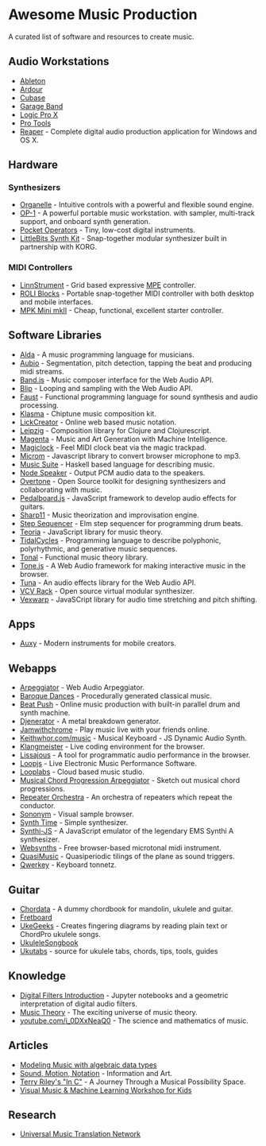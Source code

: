 # Awesome Music Production

A curated list of software and resources to create music.


## Audio Workstations

- [Ableton]
- [Ardour]
- [Cubase]
- [Garage Band]
- [Logic Pro X]
- [Pro Tools]
- [Reaper] - Complete digital audio production application for Windows and OS X.

[Ableton]: https://ableton.com/live
[Ardour]: https://ardour.org
[Cubase]: http://steinberg.net/en/products/cubase
[Garage Band]: https://apple.com/mac/garageband
[Logic Pro X]: https://apple.com/logic-pro
[Pro Tools]: http://avid.com/products/pro-tools-software
[Reaper]: http://reaper.fm


## Hardware

### Synthesizers

- [Organelle] - Intuitive controls with a powerful and flexible sound engine.
- [OP-1] - A powerful portable music workstation.
    with sampler, multi-track support, and onboard synth generation.
- [Pocket Operators] - Tiny, low-cost digital instruments.
- [LittleBits Synth Kit] - Snap-together modular synthesizer
    built in partnership with KORG.

[Organelle]: https://critterandguitari.com/products/organelle
[OP-1]: https://www.teenageengineering.com/products/op-1
[Pocket Operators]: https://www.teenageengineering.com/products/po
[LittleBits Synth Kit]: https://shop.littlebits.cc/products/synth-kit


### MIDI Controllers

- [LinnStrument] - Grid based expressive [MPE] controller.
- [ROLI Blocks] - Portable snap-together MIDI controller
    with both desktop and mobile interfaces.
- [MPK Mini mkII] - Cheap, functional, excellent starter controller.

[LinnStrument]: http://www.rogerlinndesign.com/linnstrument.html
[ROLI Blocks]: https://roli.com/products/blocks/
[MPK Mini mkII]:
    http://www.akaipro.com/products/keyboard-controllers/mpk-mini-mkii
[MPE]: https://roli.com/mpe

## Software Libraries

- [Alda] - A music programming language for musicians.
- [Aubio] - Segmentation, pitch detection, tapping the beat
    and producing midi streams.
- [Band.js] - Music composer interface for the Web Audio API.
- [Blip] - Looping and sampling with the Web Audio API.
- [Faust] - Functional programming language
    for sound synthesis and audio processing.
- [Klasma] - Chiptune music composition kit.
- [LickCreator] - Online web based music notation.
- [Leipzig] - Composition library for Clojure and Clojurescript.
- [Magenta] - Music and Art Generation with Machine Intelligence.
- [Magiclock] - Feel MIDI clock beat via the magic trackpad.
- [Microm] - Javascript library to convert browser microphone to mp3.
- [Music Suite] - Haskell based language for describing music.
- [Node Speaker] - Output PCM audio data to the speakers.
- [Overtone] - Open Source toolkit for designing synthesizers
    and collaborating with music.
- [Pedalboard.js] - JavaScript framework to develop audio effects for guitars.
- [Sharp11] - Music theorization and improvisation engine.
- [Step Sequencer] - Elm step sequencer for programming drum beats.
- [Teoria] - JavaScript library for music theory.
- [TidalCycles] - Programming language to describe polyphonic, polyrhythmic,
    and generative music sequences.
- [Tonal] - Functional music theory library.
- [Tone.js] - A Web Audio framework for making interactive music in the browser.
- [Tuna] - An audio effects library for the Web Audio API.
- [VCV Rack] - Open source virtual modular synthesizer.
- [Vexwarp] - JavaSCript library for audio time stretching and pitch shifting.

[Alda]: https://github.com/alda-lang/alda
[Aubio]: https://aubio.org
[Band.js]: https://github.com/meenie/band.js
[Blip]: http://jshanley.github.io/blip
[Faust]: https://faust.grame.fr
[Klasma]: https://github.com/hdgarrood/klasma
[LickCreator]: https://twitter.com/lickcreator
[Leipzig]: https://github.com/ctford/leipzig
[Magenta]: https://magenta.tensorflow.org
[Magiclock]: https://github.com/faroit/magiclock
[Microm]: https://github.com/zzarcon/microm
[Music Suite]: http://music-suite.github.io
[Node Speaker]: https://github.com/TooTallNate/node-speaker
[Overtone]: https://github.com/overtone/overtone
[Pedalboard.js]: https://github.com/dashersw/pedalboard.js
[Sharp11]: https://github.com/jsrmath/sharp11
[Step Sequencer]: https://github.com/bholtbholt/step-sequencer
[Teoria]: https://github.com/saebekassebil/teoria
[TidalCycles]: https://tidalcycles.org
[Tonal]: https://github.com/danigb/tonal
[Tone.js]: https://github.com/Tonejs/Tone.js
[Tuna]: https://github.com/Theodeus/tuna
[VCV Rack]: https://vcvrack.com
[Vexwarp]: https://github.com/0xfe/vexwarp


## Apps

- [Auxy] - Modern instruments for mobile creators.

[Auxy]: http://auxy.co


## Webapps

- [Arpeggiator] - Web Audio Arpeggiator.
- [Baroque Dances] - Procedurally generated classical music.
- [Beat Push] - Online music production with built-in
    parallel drum and synth machine.
- [Djenerator] - A metal breakdown generator.
- [Jamwithchrome] - Play music live with your friends online.
- [Keithwhor.com/music] - Musical Keyboard - JS Dynamic Audio Synth.
- [Klangmeister] - Live coding environment for the browser.
- [Lissajous] - A tool for programmatic audio performance in the browser.
- [Loopjs] - Live Electronic Music Performance Software.
- [Looplabs] - Cloud based music studio.
- [Musical Chord Progression Arpeggiator] -
    Sketch out musical chord progressions.
- [Repeater Orchestra] - An orchestra of repeaters which repeat the conductor.
- [Sononym] - Visual sample browser.
- [Synth Time] - Simple synthesizer.
- [Synthi-JS] - A JavaScript emulator of the legendary EMS Synthi A synthesizer.
- [Websynths] - Free browser-based microtonal midi instrument.
- [QuasiMusic] - Quasiperiodic tilings of the plane as sound triggers.
- [Qwerkey] - Keyboard tonnetz.

[Arpeggiator]: http://arpeggiator.desandro.com
[Baroque Dances]: http://devinrothmusic.com/baroquedances/
[Beat Push]: https://beatpush.com/
[Djenerator]: http://djen.co
[Jamwithchrome]: http://jamwithchrome.com
[Keithwhor.com/music]: http://keithwhor.com/music
[Klangmeister]: http://ctford.github.io/klangmeister
[Lissajous]: https://github.com/kylestetz/lissajous
[Loopjs]: http://loopjs.com
[Looplabs]: https://looplabs.com
[Musical Chord Progression Arpeggiator]:
    https://codepen.io/jakealbaugh/pen/qNrZyw
[Repeater Orchestra]: https://codepen.io/barefootfunk/pen/ZWoLmo
[Sononym]: https://www.sononym.net
[Synth Time]: http://codepen.io/mattgreenberg/pen/gPdqBb
[Synthi-JS]: http://alexnisnevich.github.io/synthi-js
[Websynths]: http://websynths.com
[Qwerkey]: http://some1else.github.io/qwerkey
[QuasiMusic]: http://www.gregegan.net/APPLETS/34/34.html


## Guitar

- [Chordata] - A dummy chordbook for mandolin, ukulele and guitar.
- [Fretboard]
- [UkeGeeks] - Creates fingering diagrams by reading plain text
    or ChordPro ukulele songs.
- [UkuleleSongbook]
- [Ukutabs] - source for ukulele tabs, chords, tips, tools, guides

[Chordata]: https://github.com/starenka/chordata
[Fretboard]: https://github.com/AlexMost/fretboard
[UkeGeeks]: https://github.com/buzcarter/UkeGeeks
[UkuleleSongbook]: https://github.com/casertap/UkuleleSongbook
[Ukutabs]: https://ukutabs.com


## Knowledge

- [Digital Filters Introduction] - Jupyter notebooks
    and a geometric interpretation of digital audio filters.
- [Music Theory] - The exciting universe of music theory.
- [youtube.com/i_0DXxNeaQ0] - The science and mathematics of music.

[Digital Filters Introduction]:
    https://karlhiner.com/jupyter_notebooks/intro_to_digital_filters/
[Music Theory]: https://ianring.com/musictheory/
[youtube.com/i_0DXxNeaQ0]: http://youtube.com/watch?v=i_0DXxNeaQ0


## Articles

- [Modeling Music with algebraic data types][modeling-music]
- [Sound, Motion, Notation] - Information and Art.
- [Terry Riley's "In C"] - A Journey Through a Musical Possibility Space.
- [Visual Music & Machine Learning Workshop for Kids][vm-workshop]

[modeling-music]: https://reasonablypolymorphic.com/blog/modeling-music/
[Sound, Motion, Notation]:
    https://nextjournal.com/schmudde/sound-motion-notation
[Terry Riley's "In C"]:
    http://teropa.info/blog/2017/01/23/terry-rileys-in-c.html
[vm-workshop]:
    https://becominghuman.ai/visual-music-machine-learning-workshop-for-kids-a90c957dab33


## Research

- [Universal Music Translation Network]

[Universal Music Translation Network]:
    https://research.fb.com/facebook-researchers-use-ai-to-turn-whistles-into-orchestral-music-and-power-other-musical-translations/
